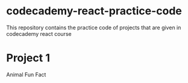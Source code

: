 # codecademy-react-practice-code
This repository contains the practice code  of projects that are given in codecademy react course

# Project 1 
Animal Fun Fact
